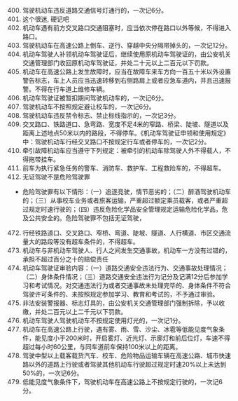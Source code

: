 400. 驾驶机动车违反道路交通信号灯通行的，一次记6分。
413. 这个很迷, 硬记吧
421. 机动车遇有前方交叉路口交通阻塞时，应当依次停在路口以外等候，不得进入路口。
424. 驾驶机动车在高速公路上倒车、逆行、穿越中央分隔带掉头的，一次记12分。
435. 机动车驾驶人补领机动车驾驶证后，继续使用原机动车驾驶证的，由公安机关交通管理部门收回原机动车驾驶证，并处二十元以上二百元以下罚款。
436. 机动车在高速公路上发生故障时，应当在故障车来车方向一百五十米以外设置警告标志，车上人员应当迅速转移到右侧路肩上或者应急车道内，并且迅速报警。不得在行车道上维修车辆。
441. 机动车驾驶证被暂扣期间驾驶机动车的，一次记6分。
443. 驾驶机动车不按照规定避让校车的，一次记6分。
462. 驾驶机动车违反禁令标志、禁止标线指示的，一次记3分。
464. 交叉路口、铁路道口、急弯路、宽度不足4米的窄路、桥梁、陡坡、隧道以及距离上述地点50米以内的路段，不得停车。《机动车驾驶证申领和使用规定》中：驾驶机动车行经交叉路口不按规定行车或者停车的，一次记2分。
465. 牵引故障机动车应当遵守下列规定：被牵引的机动车除驾驶人外不得载人，不得拖带挂车。
466. 前车为执行紧急任务的警车、消防车、救护车、工程救险车的，不得超车。
468. 无证驾驶不是危险驾驶罪
- 危险驾驶罪有以下情形：（一）追逐竞驶，情节恶劣的；（二）醉酒驾驶机动车的；（三）从事校车业务或者旅客运输，严重超过额定乘员载客，或者严重超过规定时速行驶的；（四）违反危险化学品安全管理规定运输危险化学品，危及公共安全的。危险驾驶罪不包括无证驾驶，
472. 行经铁路道口、交叉路口、窄桥、弯道、陡坡、隧道、人行横道、市区交通流量大的路段等没有超车条件的，不得超车。
483. 机动车与非机动车驾驶人、行人之间发生交通事故，机动车一方没有过错的，承担不超过百分之十的赔偿责任
489. 机动车驾驶证审验内容：（一）道路交通安全违法行为、交通事故处理情况；（二）身体条件情况；（三）道路交通安全违法行为记分及记满12分后参加学习和考试情况。对交通违法行为或者交通事故未处理完毕的、身体条件不符合驾驶许可条件的、未按照规定参加学习、教育和考试的，不予通过审验。
493. 非法安装警报器、标志灯具的，由公安机关交通管理部门强制拆除，予以收缴，并处二百元以上二千元以下罚款。
494. 机动车驾驶人驾驶机动车不按规定使用灯光的，一次记1分。
496. 机动车在高速公路上行驶，遇有雾、雨、雪、沙尘、冰雹等低能见度气象条件，能见度小于200米时，开启雾灯、近光灯、示廓灯和前后位灯，车速不得超过每小时60公里，与同车道前车保持100米以上的距离。
497. 驾驶中型以上载客载货汽车、校车、危险物品运输车辆在高速公路、城市快速路以外的道路上行驶或者驾驶其他机动车行驶超过规定时速20%以上未达到50%的，一次记6分。
499. 低能见度气象条件下，驾驶机动车在高速公路上不按规定行驶的，一次记6分。